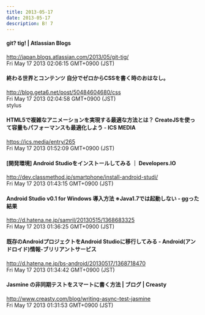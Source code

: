 ```yaml
---
title: 2013-05-17
date: 2013-05-17
description: B! 7
---
```


#### git? tig! | Atlassian Blogs
http://japan.blogs.atlassian.com/2013/05/git-tig/<br>
Fri May 17 2013 02:06:15 GMT+0900 (JST)<br>


#### 終わる世界とコンテンツ 自分でゼロからCSSを書く時のおはなし。 
http://blog.geta6.net/post/50484604680/css<br>
Fri May 17 2013 02:04:58 GMT+0900 (JST)<br>
stylus


#### HTML5で複雑なアニメーションを実現する最適な方法とは？ CreateJSを使って容量もパフォーマンスも最適化しよう - ICS MEDIA
https://ics.media/entry/265<br>
Fri May 17 2013 01:52:09 GMT+0900 (JST)<br>


#### [開発環境] Android Studioをインストールしてみる ｜ Developers.IO
http://dev.classmethod.jp/smartphone/install-android-studi/<br>
Fri May 17 2013 01:43:15 GMT+0900 (JST)<br>


#### Android Studio v0.1 for Windows 導入方法 ※Java1.7では起動しない - ggった結果
http://d.hatena.ne.jp/samril/20130515/1368683325<br>
Fri May 17 2013 01:36:25 GMT+0900 (JST)<br>


#### 既存のAndroidプロジェクトをAndroid Studioに移行してみる - Android(アンドロイド)情報-ブリリアントサービス
http://d.hatena.ne.jp/bs-android/20130517/1368718470<br>
Fri May 17 2013 01:34:42 GMT+0900 (JST)<br>


#### Jasmine の非同期テストをスマートに書く方法 | ブログ | Creasty
http://www.creasty.com/blog/writing-async-test-jasmine<br>
Fri May 17 2013 01:31:53 GMT+0900 (JST)<br>


